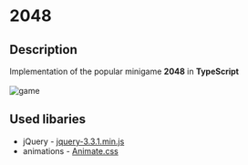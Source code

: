 # 2048

## Description
Implementation of the popular minigame **2048** in **TypeScript** <br/> <br/>
![game](https://i.imgur.com/1H7zW01.png)

## Used libaries
+ jQuery - [jquery-3.3.1.min.js](https://jquery.com/)
+ animations - [Animate.css](https://daneden.github.io/animate.css/)
